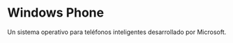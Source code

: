 [Title]: # (Windows Phone)
[Order]: # (135)

# Windows Phone 

Un sistema operativo para teléfonos inteligentes desarrollado por Microsoft.